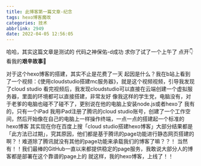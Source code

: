 ```yaml
---
title: 此博客第一篇文章-纪念
tags: hexo博客魔改
categories: 技术
abbrlink: 2949
date: 2022-04-05 12:56:05
---
```

哈哈，其实这篇文章是测试的
代码之神保佑-d成功
求你了试了一个上午了
点开👇看我的**艰辛故事**🤣
<!-- more -->
对于这个hexo博客的搭建，其实不止是花费了一天
起因是什么？我在b站上看到了一个视频：《使用cloudstudio搭建mc服务器》，就是这个视频视频，引导我发现了cloud studio
看完视频后，我发现cloudstudio可以直接在云端创建一个虚拟服务器，里面的环境都可以直接搭建，非常友好
像我这样的学生党，电脑没有，对于老爹的电脑也碰不了碰不了，更别说在他的电脑上安装node.js或者hexo了
我有的，只有一个iPad
我用iPad注册了腾讯的cloud studio账号，创建了一个工作空间，然后开始像在自己的电脑上一样操作终端，一点一点的搭建起一个标准的hexo博客
其实现在你在百度上搜「cloud studio搭建hexo博客」大部分结果都是「此方法已过期」，究其原因，他们都是基于腾讯的page功能进行静态网页搭建的
啊？！难道除了腾讯就没有其他的page功能来承载我们的博客了嘛？？！
当然有！！我们最棒的GitHub一直以来都提供稳定的page服务，我敢说大部分人的博客都是部署在这个靠谱的page上的
就这样，我的hexo博客，上线了！！